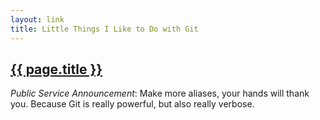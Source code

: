 ```yaml
---
layout: link
title: Little Things I Like to Do with Git
---
```


<h2><a href="https://csswizardry.com/2017/05/little-things-i-like-to-do-with-git/">{{ page.title }}</a></h2>

_Public Service Announcement_: Make more aliases, your hands will thank you. Because Git is really powerful, but also really verbose.
